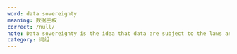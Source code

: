 ```yaml
---
word: data sovereignty
meaning: 数据主权
correct: /null/
note: Data sovereignty is the idea that data are subject to the laws and governance structures within the nation it is collected.
category: 词组
---
```

